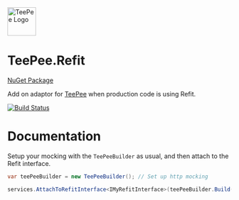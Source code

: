 ﻿<img src="https://raw.githubusercontent.com/oatsoda/TeePee/main/TeePee/teepee-icon.png" alt="TeePee Logo" width="64" height="64" />

# TeePee.Refit

[NuGet Package](https://www.nuget.org/packages/TeePee.Refit/)

Add on adaptor for [TeePee](https://www.nuget.org/packages/TeePee/) when production code is using Refit.

[![Build Status](https://dev.azure.com/oatsoda/TeePee/_apis/build/status/Full.Refit?branchName=main)](https://dev.azure.com/oatsoda/TeePee/_build/latest?definitionId=10&branchName=main)

# Documentation

Setup your mocking with the `TeePeeBuilder` as usual, and then attach to the Refit interface.  

```csharp
var teePeeBuilder = new TeePeeBuilder(); // Set up http mocking

services.AttachToRefitInterface<IMyRefitInterface>(teePeeBuilder.Build());
```
